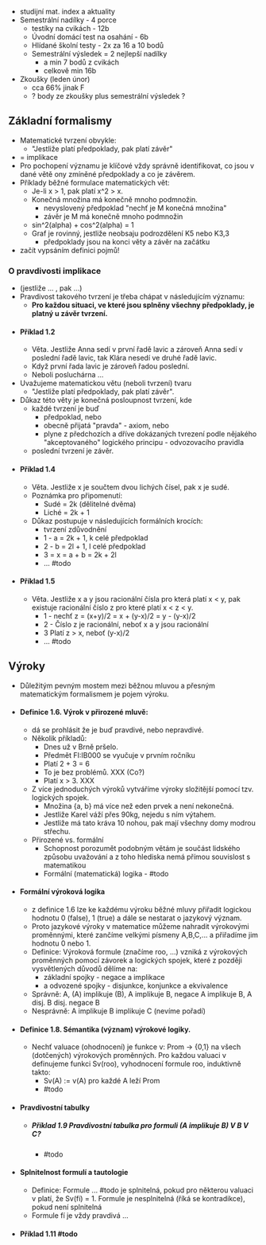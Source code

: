 - studijní mat. index a aktuality
- Semestrální nadílky - 4 porce
	- testíky na cvikách - 12b
	- Úvodní domácí test na osahání - 6b
	- Hlídané školní testy - 2x za 16 a 10 bodů
	- Semestrální výsledek = 2 nejlepší nadílky
		- a min 7 bodů z cvikách
		- celkově min 16b
- Zkoušky (leden únor)
	- cca 66% jinak F
	- ? body ze zkoušky plus semestrální výsledek ?
## Základní formalismy
- Matematické tvrzení obvykle:
	- "Jestliže platí předpoklady, pak platí závěr"
- = implikace
- Pro pochopení významu je klíčové vždy správně identifikovat, co jsou v dané větě ony zmíněné předpoklady a co je závěrem.
- Příklady běžné formulace matematických vět:
	- Je-li x > 1, pak platí x^2 > x.
	- Konečná množina má konečně mnoho podmnožin.
		- nevyslovený předpoklad "nechť je M konečná množina"
		- závěr je M má konečně mnoho podmnožin
	- sin^2(alpha) + cos^2(alpha) = 1
	- Graf je rovinný, jestliže neobsaju podrozdělení K5 nebo K3,3
		- předpoklady jsou na konci věty a závěr na začátku
- začít vypsáním definici pojmů!
### O pravdivosti implikace
- (jestliže ... , pak ...)
- Pravdivost takového tvrzení je třeba chápat v následujícím významu:
	- **Pro každou situaci, ve které jsou splněny všechny předpoklady, je platný u závěr tvrzení.**
- #### Příklad 1.2
	- Věta. Jestliže Anna sedí v první řadě lavic a zároveň Anna sedí v poslední řadě lavic, tak Klára nesedí ve druhé řadě lavic.
	- Když první řada lavic je zároveň řadou poslední.
	- Neboli posluchárna ...
- Uvažujeme matematickou větu (neboli tvrzení) tvaru
	- "Jestliže platí předpoklady, pak platí závěr".
- Důkaz této věty je konečná posloupnost tvrzení, kde
	- každé tvrzení je buď
		- předpoklad, nebo
		- obecně přijatá "pravda" - axiom, nebo
		- plyne z předchozích a dříve dokázaných tvrezení podle nějakého "akceptovaného" logického principu - odvozovacího pravidla
	- poslední tvrzení je závěr.
- #### Příklad 1.4
	- Věta. Jestliže x je součtem dvou lichých čísel, pak x je sudé.
	- Poznámka pro připomenutí:
		- Sudé = 2k (dělitelné dvěma)
		- Liché = 2k + 1
	- Důkaz postupuje v následujících formálních krocích:
		- tvrzení                               zdůvodnění
		- 1 - a = 2k + 1, k celé         předpoklad
		- 2 - b = 2l + 1, l celé           předpoklad
		- 3 = x = a + b = 2k + 2l
		- ... #todo 
- #### Příklad 1.5
	- Věta. Jestliže x a y jsou racionální čísla pro která platí x < y, pak existuje racionální číslo z pro které platí x < z < y.
		- 1 - nechť z = (x+y)/2 = x + (y-x)/2 = y - (y-x)/2
		- 2 - Číslo z je racionální, neboť x a y jsou racionální
		- 3 Platí z > x, neboť (y-x)/2
		- ... #todo 
## Výroky
- Důležitým pevným mostem mezi běžnou mluvou a přesným matematickým formalismem je pojem výroku.
- #### Definice 1.6. Výrok v přirozené mluvě:
	- dá se prohlásit že je buď pravdivé, nebo nepravdivé.
	- Několik příkladů:
		- Dnes už v Brně pršelo.
		- Předmět FI:IB000 se vyučuje v prvním ročníku
		- Platí 2 + 3 = 6
		- To je bez problémů. XXX (Co?)
		- Platí x > 3. XXX
	- Z více jednoduchých výroků vytváříme výroky složitější pomocí tzv. logických spojek.
		- Množina {a, b} má více než eden prvek a není nekonečná.
		- Jestliže Karel váží přes 90kg, nejedu s ním výtahem.
		- Jestliže má tato kráva 10 nohou, pak mají všechny domy modrou střechu.
	- Přirozené vs. formální
		- Schopnost porozumět podobným větám je součást lidského způsobu uvažování a z toho hlediska nemá přímou souvislost s matematikou
		- Formální (matematická) logika - #todo 
- #### Formální výroková logika
	- z definice 1.6 lze ke každému výroku běžné mluvy přiřadit logickou hodnotu 0 (false), 1 (true) a dále se nestarat o jazykový význam.
	- Proto jazykové výroky v matematice můžeme nahradit výrokovými proměnnými, které zančíme velkými písmeny A,B,C,... a přiřadíme jim hodnotu 0 nebo 1.
	- Definice: Výroková formule (značíme roo, ...) vzniká z výrokových proměnných pomocí závorek a logických spojek, které z později vysvětlených důvodů dělíme na:
		- základní spojky - negace a implikace
		- a odvozené spojky - disjunkce, konjunkce a ekvivalence
	- Správně: A, (A) implikuje (B), A implikuje B, negace A implikuje B, A disj. B disj. negace B
	- Nesprávně: A implikuje B implikuje C (nevíme pořadí)
- #### Definice 1.8. Sémantika (význam) výrokové logiky.
	- Nechť valuace (ohodnocení) je funkce v: Prom -> {0,1} na všech (dotčených) výrokových proměnných. Pro každou valuaci v definujeme funkci Sv(roo), vyhodnocení formule roo, induktivně takto:
		- Sv(A) := v(A) pro každé A leží Prom
		- #todo 
- #### Pravdivostní tabulky
	- ##### Příklad 1.9 Pravdivostní tabulka pro formuli (A implikuje B) V B V C?
		- #todo 
- #### Splnitelnost formulí a tautologie
	- Definice: Formule ... #todo je splnitelná, pokud pro některou valuaci v platí, že Sv(fí) = 1. Formule je nesplnitelná (říká se kontradikce), pokud není splnitelná
	- Formule fí je vždy pravdivá ...
- #### Příklad 1.11 #todo 